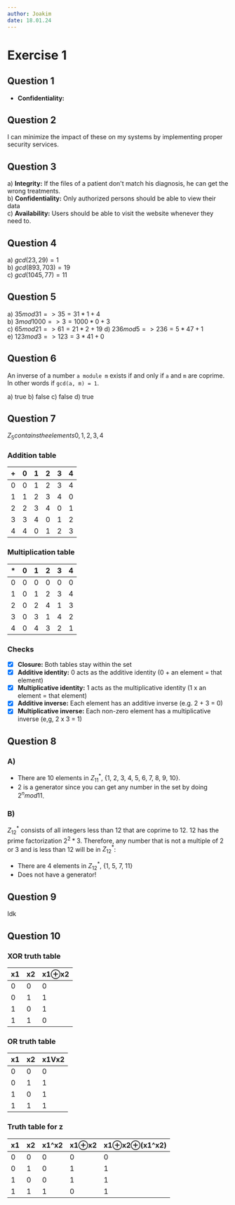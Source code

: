 ```yaml
---
author: Joakim
date: 18.01.24
---
```


# Exercise 1

## Question 1

- **Confidentiality:**

## Question 2

I can minimize the impact of these on my systems by implementing proper security services.

## Question 3

a) **Integrity:** If the files of a patient don't match his diagnosis, he can get the wrong treatments.  
b) **Confidentiality:** Only authorized persons should be able to view their data  
c) **Availability:** Users should be able to visit the website whenever they need to.

## Question 4

a) $gcd(23, 29) = 1$  
b) $gcd(893, 703) = 19$  
c) $gcd(1045, 77) = 11$

## Question 5

a) $35 mod 31 => 35 = 31 * 1 + 4$  
b) $3 mod 1000 => 3 = 1000 * 0 + 3$  
c) $65 mod 21 => 61 = 21 * 2 + 19$
d) $236 mod 5 => 236 = 5 * 47 + 1$  
e) $123 mod 3 => 123 = 3 * 41 + 0$

## Question 6

An inverse of a number `a module m` exists if and only if `a` and `m` are coprime. In other words if `gcd(a, m) = 1`.

a) true
b) false
c) false
d) true

## Question 7

$Z_{5} contains the elements {0, 1, 2, 3, 4}$

### Addition table

| +   | 0   | 1   | 2   | 3   | 4   |
| --- | --- | --- | --- | --- | --- |
| 0   | 0   | 1   | 2   | 3   | 4   |
| 1   | 1   | 2   | 3   | 4   | 0   |
| 2   | 2   | 3   | 4   | 0   | 1   |
| 3   | 3   | 4   | 0   | 1   | 2   |
| 4   | 4   | 0   | 1   | 2   | 3   |

### Multiplication table

| \*  | 0   | 1   | 2   | 3   | 4   |
| --- | --- | --- | --- | --- | --- |
| 0   | 0   | 0   | 0   | 0   | 0   |
| 1   | 0   | 1   | 2   | 3   | 4   |
| 2   | 0   | 2   | 4   | 1   | 3   |
| 3   | 0   | 3   | 1   | 4   | 2   |
| 4   | 0   | 4   | 3   | 2   | 1   |

### Checks

- [x] **Closure:** Both tables stay within the set
- [x] **Additive identity:** 0 acts as the additive identity (0 + an element = that element)
- [x] **Multiplicative identity:** 1 acts as the multiplicative identity (1 x an element = that element)
- [x] **Additive inverse:** Each element has an additive inverse (e.g. 2 + 3 = 0)
- [x] **Multiplicative inverse:** Each non-zero element has a multiplicative inverse (e,g, 2 x 3 = 1)

## Question 8

### A)

- There are 10 elements in $Z_{11}^{*}$, {1, 2, 3, 4, 5, 6, 7, 8, 9, 10}.
- 2 is a generator since you can get any number in the set by doing $2^{n} mod 11$.

### B)

$Z_{12}^{*}$ consists of all integers less than 12 that are coprime to 12. 12 has the prime factorization $2^{2} * 3$. Therefore, any number that is not a multiple of 2 or 3 and is less than 12 will be in $Z_{12}^{*}$:

- There are 4 elements in $Z_{12}^{*}$, {1, 5, 7, 11}
- Does not have a generator!

## Question 9

Idk

## Question 10

### XOR truth table

| x1  | x2  | x1⊕x2 |
| --- | --- | ----- |
| 0   | 0   | 0     |
| 0   | 1   | 1     |
| 1   | 0   | 1     |
| 1   | 1   | 0     |

### OR truth table

| x1  | x2  | x1Vx2 |
| --- | --- | ----- |
| 0   | 0   | 0     |
| 0   | 1   | 1     |
| 1   | 0   | 1     |
| 1   | 1   | 1     |

### Truth table for z

| x1  | x2  | x1^x2 | x1⊕x2 | x1⊕x2⊕(x1^x2) |
| --- | --- | ----- | ----- | ------------- |
| 0   | 0   | 0     | 0     | 0             |
| 0   | 1   | 0     | 1     | 1             |
| 1   | 0   | 0     | 1     | 1             |
| 1   | 1   | 1     | 0     | 1             |
